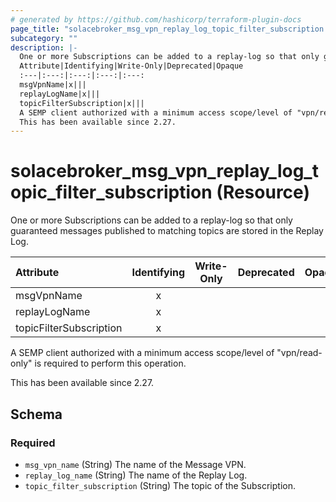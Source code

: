```yaml
---
# generated by https://github.com/hashicorp/terraform-plugin-docs
page_title: "solacebroker_msg_vpn_replay_log_topic_filter_subscription Resource - solacebroker"
subcategory: ""
description: |-
  One or more Subscriptions can be added to a replay-log so that only guaranteed messages published to matching topics are stored in the Replay Log.
  Attribute|Identifying|Write-Only|Deprecated|Opaque
  :---|:---:|:---:|:---:|:---:
  msgVpnName|x|||
  replayLogName|x|||
  topicFilterSubscription|x|||
  A SEMP client authorized with a minimum access scope/level of "vpn/read-only" is required to perform this operation.
  This has been available since 2.27.
---
```


# solacebroker_msg_vpn_replay_log_topic_filter_subscription (Resource)

One or more Subscriptions can be added to a replay-log so that only guaranteed messages published to matching topics are stored in the Replay Log.


Attribute|Identifying|Write-Only|Deprecated|Opaque
:---|:---:|:---:|:---:|:---:
msgVpnName|x|||
replayLogName|x|||
topicFilterSubscription|x|||



A SEMP client authorized with a minimum access scope/level of "vpn/read-only" is required to perform this operation.

This has been available since 2.27.



<!-- schema generated by tfplugindocs -->
## Schema

### Required

- `msg_vpn_name` (String) The name of the Message VPN.
- `replay_log_name` (String) The name of the Replay Log.
- `topic_filter_subscription` (String) The topic of the Subscription.


